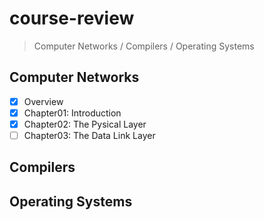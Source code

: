 # course-review

> Computer Networks / Compilers / Operating Systems

## Computer Networks

- [x] Overview
- [x] Chapter01: Introduction
- [x] Chapter02: The Pysical Layer
- [ ] Chapter03: The Data Link Layer

## Compilers

## Operating Systems


